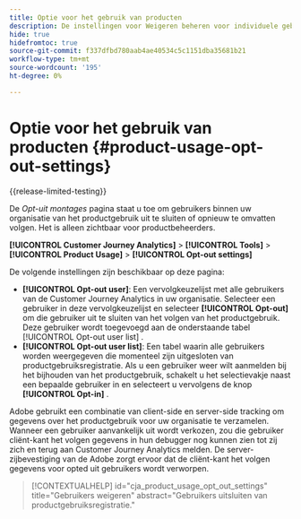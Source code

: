 ```yaml
---
title: Optie voor het gebruik van producten
description: De instellingen voor Weigeren beheren voor individuele gebruikers binnen uw organisatie.
hide: true
hidefromtoc: true
source-git-commit: f337dfbd780aab4ae40534c5c1151dba35681b21
workflow-type: tm+mt
source-wordcount: '195'
ht-degree: 0%

---
```


# Optie voor het gebruik van producten {#product-usage-opt-out-settings}

{{release-limited-testing}}

De _Opt-uit montages_ pagina staat u toe om gebruikers binnen uw organisatie van het productgebruik uit te sluiten of opnieuw te omvatten volgen. Het is alleen zichtbaar voor productbeheerders.

**[!UICONTROL Customer Journey Analytics]** > **[!UICONTROL Tools]** > **[!UICONTROL Product Usage]** > **[!UICONTROL Opt-out settings]**

De volgende instellingen zijn beschikbaar op deze pagina:

* **[!UICONTROL Opt-out user]**: Een vervolgkeuzelijst met alle gebruikers van de Customer Journey Analytics in uw organisatie. Selecteer een gebruiker in deze vervolgkeuzelijst en selecteer **[!UICONTROL Opt-out]** om die gebruiker uit te sluiten van het volgen van het productgebruik. Deze gebruiker wordt toegevoegd aan de onderstaande tabel [!UICONTROL Opt-out user list] .
* **[!UICONTROL Opt-out user list]**: Een tabel waarin alle gebruikers worden weergegeven die momenteel zijn uitgesloten van productgebruiksregistratie. Als u een gebruiker weer wilt aanmelden bij het bijhouden van het productgebruik, schakelt u het selectievakje naast een bepaalde gebruiker in en selecteert u vervolgens de knop **[!UICONTROL Opt-in]** .

Adobe gebruikt een combinatie van client-side en server-side tracking om gegevens over het productgebruik voor uw organisatie te verzamelen. Wanneer een gebruiker aanvankelijk uit wordt verkozen, zou die gebruiker cliënt-kant het volgen gegevens in hun debugger nog kunnen zien tot zij zich en terug aan Customer Journey Analytics melden. De server-zijbevestiging van de Adobe zorgt ervoor dat de cliënt-kant het volgen gegevens voor opted uit gebruikers wordt verworpen.

>[!CONTEXTUALHELP]
>id="cja_product_usage_opt_out_settings"
>title="Gebruikers weigeren"
>abstract="Gebruikers uitsluiten van productgebruiksregistratie."
